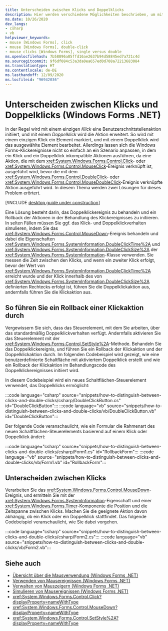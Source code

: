 ```yaml
---
title: Unterscheiden zwischen Klicks und Doppelklicks
description: Hier werden verschiedene Möglichkeiten beschrieben, um mit einem Steuerelement oder einem Formular für Windows Forms für .NET den Unterschied zwischen einem einfachen Klick und einem Doppelklick zu erkennen.
ms.date: 10/26/2020
dev_langs:
- csharp
- vb
helpviewer_keywords:
- mouse [Windows Forms], click
- mouse [Windows Forms], double-click
- mouse clicks [Windows Forms], single versus double
ms.openlocfilehash: 7b58896a85ffd16ae2637b94d58845ed7a721c4d
ms.sourcegitcommit: 9f6df084c53a3da0ea657ed0d708a72213683084
ms.translationtype: HT
ms.contentlocale: de-DE
ms.lasthandoff: 12/09/2020
ms.locfileid: "96942036"
---
```

# <a name="how-to-distinguish-between-clicks-and-double-clicks-windows-forms-net"></a>Unterscheiden zwischen Klicks und Doppelklicks (Windows Forms .NET)

In der Regel wird mit einem einzigen *Klick* eine Benutzerschnittstellenaktion initiiert, und mit einem *Doppelklick* wird die Aktion erweitert. So wird mit einem einzigen Klick ein Element markiert, und mit einem Doppelklick wird das ausgewählte Element bearbeitet. Allerdings lassen sich die Windows Forms-Klickereignisse nicht so einfach an ein Szenario anpassen, in dem ein Klick und ein Doppelklick inkompatible Aktionen ausführen, da eine Aktion, die mit dem <xref:System.Windows.Forms.Control.Click>- oder <xref:System.Windows.Forms.Control.MouseClick>-Ereignis verknüpft ist, ausgeführt wird, bevor die mit dem <xref:System.Windows.Forms.Control.DoubleClick>- oder <xref:System.Windows.Forms.Control.MouseDoubleClick>-Ereignis verknüpfte Aktion ausgeführt wird. In diesem Thema werden zwei Lösungen für dieses Problem erörtert.

[!INCLUDE [desktop guide under construction](../../includes/desktop-guide-preview-note.md)]

Eine Lösung besteht darin, das Doppelklickereignis zu behandeln und ein Rollback der Aktionen in der Behandlung des Klickereignisses zu initiieren. In selten Fällen müssen Sie ggf. das Klick- und Doppelklickverhalten simulieren, indem Sie das <xref:System.Windows.Forms.Control.MouseDown>-Ereignis behandeln und dabei die Eigenschaften <xref:System.Windows.Forms.SystemInformation.DoubleClickTime%2A> und <xref:System.Windows.Forms.SystemInformation.DoubleClickSize%2A> der <xref:System.Windows.Forms.SystemInformation>-Klasse verwenden. Sie messen die Zeit zwischen den Klicks, und wenn ein zweiter Klick erfolgt, bevor der Wert von <xref:System.Windows.Forms.SystemInformation.DoubleClickTime%2A> erreicht wurde und der Klick innerhalb des von <xref:System.Windows.Forms.SystemInformation.DoubleClickSize%2A> definierten Rechtecks erfolgt ist, führen Sie die Doppelklickaktion aus, andernfalls führen Sie die Klickaktion aus.

## <a name="to-roll-back-a-click-action"></a>So führen Sie ein Rollback einer Klickaktion durch

Vergewissern Sie sich, dass das Steuerelement, mit dem Sie arbeiten, über das standardmäßig Doppelklickverhalten verfügt. Andernfalls aktivieren Sie das Steuerelement mit der <xref:System.Windows.Forms.Control.SetStyle%2A>-Methode. Behandeln Sie das Doppelklickereignis, und führen Sie ein Rollback der Klickaktion und der Doppelklickaktion durch. Im folgenden Codebeispiel wird gezeigt, wie eine benutzerdefinierte Schaltfläche mit aktiviertem Doppelklick erstellt und wie ein Rollback der Klickaktion im Behandlungscode des Doppelklickereignisses initiiert wird.

In diesem Codebeispiel wird ein neues Schaltflächen-Steuerelement verwendet, das Doppelklicks ermöglicht:

:::code language="csharp" source="snippets/how-to-distinguish-between-clicks-and-double-clicks/csharp/DoubleClickButton.cs" id="DoubleClickButton":::
:::code language="vb" source="snippets/how-to-distinguish-between-clicks-and-double-clicks/vb/DoubleClickButton.vb" id="DoubleClickButton":::

Der folgende Code veranschaulicht, wie ein Formular die Rahmenart des neuen Schaltflächen-Steuerelements basierend auf einem Klick oder Doppelklick ändert:

:::code language="csharp" source="snippets/how-to-distinguish-between-clicks-and-double-clicks/csharp/Form1.cs" id="RollbackForm":::
:::code language="vb" source="snippets/how-to-distinguish-between-clicks-and-double-clicks/vb/Form1.vb" id="RollbackForm":::

## <a name="to-distinguish-between-clicks"></a>Unterscheiden zwischen Klicks

Verarbeiten Sie das <xref:System.Windows.Forms.Control.MouseDown>-Ereignis, und ermitteln Sie mit der <xref:System.Windows.Forms.SystemInformation>-Eigenschaft und einer <xref:System.Windows.Forms.Timer>-Komponente die Position und die Zeitspanne zwischen Klicks. Machen Sie die geeignete Aktion davon abhängig, ob ein Klick oder ein Doppelklick stattfindet. Das folgende Codebeispiel veranschaulicht, wie Sie dabei vorgehen.

:::code language="csharp" source="snippets/how-to-distinguish-between-clicks-and-double-clicks/csharp/Form2.cs":::
:::code language="vb" source="snippets/how-to-distinguish-between-clicks-and-double-clicks/vb/Form2.vb":::

## <a name="see-also"></a>Siehe auch

- [Übersicht über die Mausverwendung (Windows Forms .NET)](overview.md)
- [Verwenden von Mausereignissen (Windows Forms .NET)](events.md)
- [Verwalten von Mauszeigern (Windows Forms .NET)](how-to-manage-cursor-pointer.md)
- [Simulieren von Mausereignissen (Windows Forms .NET)](how-to-simulate-events.md)
- <xref:System.Windows.Forms.Control.Click?displayProperty=nameWithType>
- <xref:System.Windows.Forms.Control.MouseDown?displayProperty=nameWithType>
- <xref:System.Windows.Forms.Control.SetStyle%2A?displayProperty=nameWithType>
